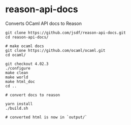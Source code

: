 # reason-api-docs

Converts OCaml API docs to Reason

```
git clone https://github.com/jsdf/reason-api-docs.git
cd reason-api-docs/

# make ocaml docs
git clone https://github.com/ocaml/ocaml.git
cd ocaml/

git checkout 4.02.3
./configure
make clean
make world
make html_doc
cd ..

# convert docs to reason

yarn install
./build.sh

# converted html is now in `output/`
```


